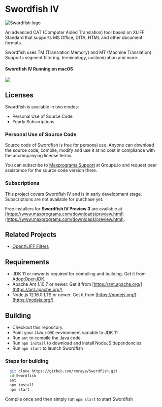# Swordfish IV

![Swordfish logo](https://www.maxprograms.com/images/swordfish_s.png)

An advanced CAT (Computer Aided Translation) tool based on XLIFF Standard that supports MS Office, DITA, HTML and other document formats.

Swordfish uses TM (Translation Memory) and MT (Machine Translation). Supports segment filtering, terminology, customization and more.

#### Swordfish IV Running on macOS

<a href="https://www.maxprograms.com/tutorials/TranslateFile.mp4"><img src="https://www.maxprograms.com/images/translateFile.png"></a>

## Licenses

Swordfish is available in two modes:

- Personal Use of Source Code
- Yearly Subscriptions

### Personal Use of Source Code

Source code of Swordfish is free for personal use. Anyone can download the source code, compile, modify and use it at no cost in compliance with the accompanying license terms.

You can subscribe to [Maxprograms Support](https://groups.io/g/maxprograms/) at Groups.io and request peer assistance for the source code version there.

### Subscriptions

This project covers Swordfish IV and is in early development stage. Subscriptions are not available for purchase yet.

Free installers for **Swordfish IV Preview 3** are available at [https://www.maxprograms.com/downloads/preview.html](https://www.maxprograms.com/downloads/preview.html).


## Related Projects

- [OpenXLIFF Filters](https://github.com/rmraya/OpenXLIFF)

## Requirements

- JDK 11 or newer is required for compiling and building. Get it from [AdoptOpenJDK](https://adoptopenjdk.net/).
- Apache Ant 1.10.7 or newer. Get it from [https://ant.apache.org/](https://ant.apache.org/)
- Node.js 12.16.0 LTS or newer. Get it from [https://nodejs.org/](https://nodejs.org/)

## Building

- Checkout this repository.
- Point your `JAVA_HOME` environment variable to JDK 11
- Run `ant` to compile the Java code
- Run `npm install` to download and install NodeJS dependencies
- Run `npm start` to launch Swordfish

### Steps for building

``` bash
  git clone https://github.com/rmraya/Swordfish.git
  cd Swordfish
  ant
  npm install
  npm start
```

Compile once and then simply run `npm start` to start Swordfish
